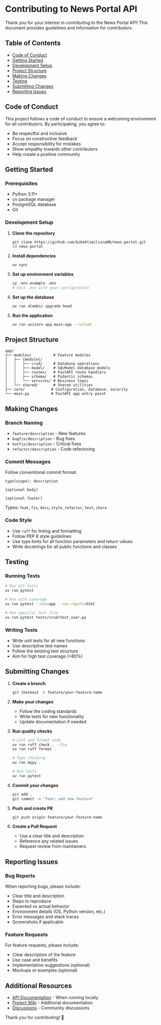# Contributing to News Portal API

Thank you for your interest in contributing to the News Portal API! This document provides guidelines and information for contributors.

## Table of Contents

-   [Code of Conduct](#code-of-conduct)
-   [Getting Started](#getting-started)
-   [Development Setup](#development-setup)
-   [Project Structure](#project-structure)
-   [Making Changes](#making-changes)
-   [Testing](#testing)
-   [Submitting Changes](#submitting-changes)
-   [Reporting Issues](#reporting-issues)

## Code of Conduct

This project follows a code of conduct to ensure a welcoming environment for all contributors. By participating, you agree to:

-   Be respectful and inclusive
-   Focus on constructive feedback
-   Accept responsibility for mistakes
-   Show empathy towards other contributors
-   Help create a positive community

## Getting Started

### Prerequisites

-   Python 3.11+
-   uv package manager
-   PostgreSQL database
-   Git

### Development Setup

1. **Clone the repository**

    ```bash
    git clone https://github.com/bibektimilsina00/news-portal.git
    cd news-portal
    ```

2. **Install dependencies**

    ```bash
    uv sync
    ```

3. **Set up environment variables**

    ```bash
    cp .env.example .env
    # Edit .env with your configuration
    ```

4. **Set up the database**

    ```bash
    uv run alembic upgrade head
    ```

5. **Run the application**
    ```bash
    uv run uvicorn app.main:app --reload
    ```

## Project Structure

```
app/
├── modules/          # Feature modules
│   ├── {module}/
│   │   ├── crud/     # Database operations
│   │   ├── model/    # SQLModel database models
│   │   ├── routes/   # FastAPI route handlers
│   │   ├── schema/   # Pydantic schemas
│   │   └── services/ # Business logic
│   └── shared/       # Shared utilities
├── core/            # Configuration, database, security
└── main.py          # FastAPI app entry point
```

## Making Changes

### Branch Naming

-   `feature/description` - New features
-   `bugfix/description` - Bug fixes
-   `hotfix/description` - Critical fixes
-   `refactor/description` - Code refactoring

### Commit Messages

Follow conventional commit format:

```
type(scope): description

[optional body]

[optional footer]
```

Types: `feat`, `fix`, `docs`, `style`, `refactor`, `test`, `chore`

### Code Style

-   Use `ruff` for linting and formatting
-   Follow PEP 8 style guidelines
-   Use type hints for all function parameters and return values
-   Write docstrings for all public functions and classes

## Testing

### Running Tests

```bash
# Run all tests
uv run pytest

# Run with coverage
uv run pytest --cov=app --cov-report=html

# Run specific test file
uv run pytest tests/crud/test_user.py
```

### Writing Tests

-   Write unit tests for all new functions
-   Use descriptive test names
-   Follow the existing test structure
-   Aim for high test coverage (>80%)

## Submitting Changes

1. **Create a branch**

    ```bash
    git checkout -b feature/your-feature-name
    ```

2. **Make your changes**

    - Follow the coding standards
    - Write tests for new functionality
    - Update documentation if needed

3. **Run quality checks**

    ```bash
    # Lint and format code
    uv run ruff check . --fix
    uv run ruff format .

    # Type checking
    uv run mypy .

    # Run tests
    uv run pytest
    ```

4. **Commit your changes**

    ```bash
    git add .
    git commit -m "feat: add new feature"
    ```

5. **Push and create PR**

    ```bash
    git push origin feature/your-feature-name
    ```

6. **Create a Pull Request**
    - Use a clear title and description
    - Reference any related issues
    - Request review from maintainers

## Reporting Issues

### Bug Reports

When reporting bugs, please include:

-   Clear title and description
-   Steps to reproduce
-   Expected vs actual behavior
-   Environment details (OS, Python version, etc.)
-   Error messages and stack traces
-   Screenshots if applicable

### Feature Requests

For feature requests, please include:

-   Clear description of the feature
-   Use case and benefits
-   Implementation suggestions (optional)
-   Mockups or examples (optional)

## Additional Resources

-   [API Documentation](http://localhost:8000/docs) - When running locally
-   [Project Wiki](../../wiki) - Additional documentation
-   [Discussions](../../discussions) - Community discussions

Thank you for contributing! 🚀
